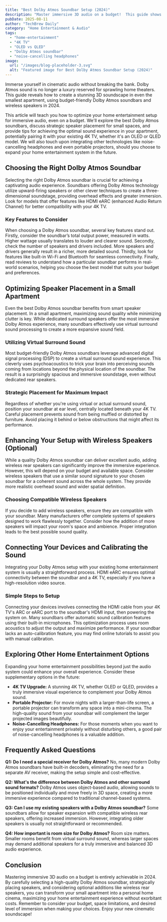 ```yaml
---
title: "Best Dolby Atmos Soundbar Setup (2024)"
description: "Master immersive 3D audio on a budget!  This guide shows you how to optimize your home theater with affordable Dolby Atmos soundbars and wireless speakers for small apartments.  Upgrade your 4K TV experience today! Read more."
pubDate: 2025-08-11
author: "TechBrew Daily"
category: "Home Entertainment & Audio"
tags:
  - "home-entertainment"
  - "4K TV"
  - "OLED vs QLED"
  - "Dolby Atmos soundbar"
  - "noise-cancelling headphones"
image:
  url: "/images/blog-placeholder-3.svg"
  alt: "Featured image for Best Dolby Atmos Soundbar Setup (2024)"
---
```


Immerse yourself in cinematic audio without breaking the bank.  Dolby Atmos sound is no longer a luxury reserved for sprawling home theaters. This guide reveals how to create a stunning 3D soundscape in even the smallest apartment, using budget-friendly Dolby Atmos soundbars and wireless speakers in 2024.

This article will teach you how to optimize your home entertainment setup for immersive audio, even on a budget. We'll explore the best Dolby Atmos soundbars, discuss strategic speaker placement for small spaces, and provide tips for achieving the optimal sound experience in your apartment, potentially pairing it with your existing 4K TV, whether it's an OLED or QLED model.  We will also touch upon integrating other technologies like noise-cancelling headphones and even portable projectors, should you choose to expand your home entertainment system in the future.

## Choosing the Right Dolby Atmos Soundbar

Selecting the right Dolby Atmos soundbar is crucial for achieving a captivating audio experience.  Soundbars offering Dolby Atmos technology utilize upward-firing speakers or other clever techniques to create a three-dimensional soundstage, providing overhead effects and greater immersion.  Look for models that offer features like HDMI eARC (enhanced Audio Return Channel) for better compatibility with your 4K TV.

### Key Features to Consider

When choosing a Dolby Atmos soundbar, several key features stand out. Firstly, consider the soundbar’s total output power, measured in watts.  Higher wattage usually translates to louder and clearer sound.  Secondly, check the number of speakers and drivers included. More speakers and drivers generally result in a richer, more detailed sound.  Thirdly, look for features like built-in Wi-Fi and Bluetooth for seamless connectivity.  Finally, read reviews to understand how a particular soundbar performs in real-world scenarios, helping you choose the best model that suits your budget and preferences.


## Optimizing Speaker Placement in a Small Apartment

Even the best Dolby Atmos soundbar benefits from smart speaker placement. In a small apartment, maximizing sound quality while minimizing clutter is key.  While dedicated surround speakers offer the most immersive Dolby Atmos experience,  many soundbars effectively use virtual surround sound processing to create a more expansive sound field.

### Utilizing Virtual Surround Sound

Most budget-friendly Dolby Atmos soundbars leverage advanced digital signal processing (DSP) to create a virtual surround sound experience. This cleverly uses psychoacoustics to trick your brain into perceiving sounds coming from locations beyond the physical location of the soundbar.  The result is a surprisingly spacious and immersive soundstage, even without dedicated rear speakers.

### Strategic Placement for Maximum Impact

Regardless of whether you're using virtual or actual surround sound, position your soundbar at ear level, centrally located beneath your 4K TV.   Careful placement prevents sound from being muffled or distorted by furniture.  Avoid placing it behind or below obstructions that might affect its performance.



## Enhancing Your Setup with Wireless Speakers (Optional)

While a quality Dolby Atmos soundbar can deliver excellent audio, adding wireless rear speakers can significantly improve the immersive experience.  However,  this will depend on your budget and available space. Consider wireless speakers that use a similar sound signature to your chosen soundbar for a coherent sound across the whole system.  They provide more realistic overhead sound and wider spatial definition.

### Choosing Compatible Wireless Speakers

If you decide to add wireless speakers, ensure they are compatible with your soundbar. Many manufacturers offer complete systems of speakers designed to work flawlessly together. Consider how the addition of more speakers will impact your room's space and ambience.  Proper integration leads to the best possible sound quality.


## Connecting Your Devices and Calibrating the Sound

Integrating your Dolby Atmos setup with your existing home entertainment system is usually a straightforward process.  HDMI eARC ensures optimal connectivity between the soundbar and a 4K TV, especially if you have a high-resolution video source.


### Simple Steps to Setup

Connecting your devices involves connecting the HDMI cable from your 4K TV's ARC or eARC port to the soundbar's HDMI input, then powering the system on.  Many soundbars offer automatic sound calibration features using their built-in microphones.  This optimization process uses room acoustics to adjust the output and maximize performance.  If your soundbar lacks an auto-calibration feature, you may find online tutorials to assist you with manual calibration.


## Exploring Other Home Entertainment Options

Expanding your home entertainment possibilities beyond just the audio system could enhance your overall experience. Consider these supplementary options in the future:

* **4K TV Upgrade:**  A stunning 4K TV, whether OLED or QLED, provides a truly immersive visual experience to complement your Dolby Atmos sound.
* **Portable Projector:** For movie nights with a larger-than-life screen, a portable projector can transform any space into a mini-cinema.  The high-quality sound from your soundbar will complement the larger projected images beautifully.
* **Noise-Cancelling Headphones:** For those moments when you want to enjoy your entertainment privately without disturbing others, a good pair of noise-cancelling headphones is a valuable addition.


## Frequently Asked Questions

**Q1:  Do I need a special receiver for Dolby Atmos?**  No, many modern Dolby Atmos soundbars have built-in decoders, eliminating the need for a separate AV receiver, making the setup simple and cost-effective.

**Q2: What's the difference between Dolby Atmos and other surround sound formats?** Dolby Atmos uses object-based audio, allowing sounds to be positioned individually and move freely in 3D space, creating a more immersive experience compared to traditional channel-based systems.

**Q3: Can I use my existing speakers with a Dolby Atmos soundbar?**  Some soundbars allow for speaker expansion with compatible wireless rear speakers, offering increased immersion. However, integrating older speakers is usually not straightforward or recommended.

**Q4:  How important is room size for Dolby Atmos?**  Room size matters.  Smaller rooms benefit from virtual surround sound, whereas larger spaces may demand additional speakers for a truly immersive and balanced 3D audio experience.



## Conclusion

Mastering immersive 3D audio on a budget is entirely achievable in 2024. By carefully selecting a high-quality Dolby Atmos soundbar, strategically placing speakers, and considering optional additions like wireless rear speakers, you can transform your small apartment into a personal home cinema, maximizing your home entertainment experience without exorbitant costs. Remember to consider your budget, space limitations, and desired level of immersion when making your choices.  Enjoy your new cinematic soundscape!